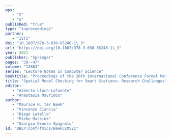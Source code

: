 ```yaml
---
wps: 
   - "2"
   - "5"
published: "true"
type: "inproceedings"
partner: 
   - "ISTI"
doi: "10.1007/978-3-030-85248-1\_3"
url: "https://doi.org/10.1007/978-3-030-85248-1\_3"
year: 2021
publisher: "Springer"
pages: "39--47"
volume: "12863"
series: "Lecture Notes in Computer Science"
booktitle: "Proceedings of the 26th International Conference Formal Methods for Industrial Critical Systems (FMICS'21)"
title: "Spatial Model Checking for Smart Stations: Research Challenges"
editor: 
   - "Alberto Lluch-Lafuente"
   - "Anastasia Mavridou"
author: 
   - "Maurice H. ter Beek"
   - "Vincenzo Ciancia"
   - "Diego Latella"
   - "Mieke Massink"
   - "Giorgio Oronzo Spagnolo"
id: "DBLP:conf/fmics/BeekCLMS21"
---
```

